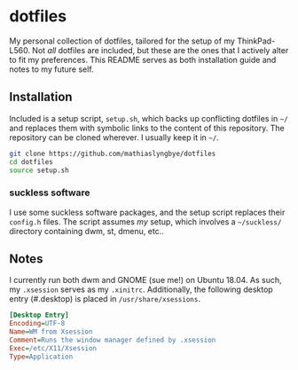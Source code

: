 # dotfiles
My personal collection of dotfiles, tailored for the setup of my ThinkPad-L560. 
Not _all_ dotfiles are included, but these are the ones that I actively alter to fit my preferences.
This README serves as both installation guide and notes to my future self.

## Installation 
Included is a setup script, `setup.sh`, which backs up conflicting dotfiles in `~/` and replaces them with symbolic links to the content of this repository.
The repository can be cloned wherever. I usually keep it in `~/`. 
``` bash
git clone https://github.com/mathiaslyngbye/dotfiles 
cd dotfiles
source setup.sh
```

### suckless software
I use some suckless software packages, and the setup script  replaces their `config.h` files.
The script assumes _my_ setup, which involves a `~/suckless/` directory containing dwm, st, dmenu, etc..

## Notes
I currently run both dwm and GNOME (sue me!) on Ubuntu 18.04. As such, my `.xsession` serves as my `.xinitrc`.
Additionally, the following desktop entry (#.desktop) is placed in `/usr/share/xsessions`. 

``` Ini
[Desktop Entry]
Encoding=UTF-8
Name=WM from Xsession
Comment=Runs the window manager defined by .xsession
Exec=/etc/X11/Xsession
Type=Application
```

